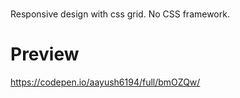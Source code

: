 #
Responsive design with css grid. No CSS framework.
# Preview
https://codepen.io/aayush6194/full/bmOZQw/
